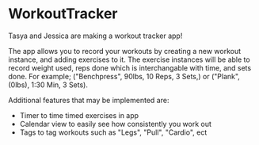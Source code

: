 # WorkoutTracker

Tasya and Jessica are making a workout tracker app!

The app allows you to record your workouts by creating a new workout instance, and adding exercises to it. The exercise instances will be able to record weight used, reps done which is interchangable with time, and sets done. For example; ("Benchpress", 90lbs, 10 Reps, 3 Sets,) or ("Plank", (0lbs), 1:30 Min, 3 Sets).

Additional features that may be implemented are:

- Timer to time timed exercises in app
- Calendar view to easily see how consistently you work out
- Tags to tag workouts such as "Legs", "Pull", "Cardio", ect
